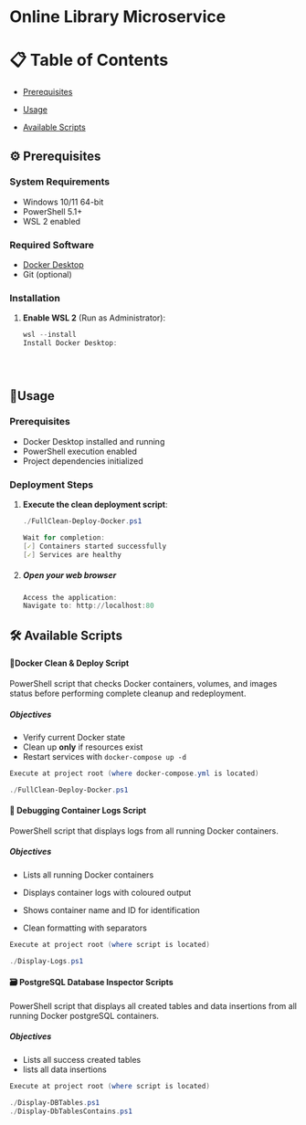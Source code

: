 # **Online Library Microservice** 



# 📋 Table of Contents



- [Prerequisites](#-prerequisites)

- [Usage](#-usage)

- [Available Scripts](#-available-scripts)

  

## ⚙️ Prerequisites

### System Requirements
- Windows 10/11 64-bit
- PowerShell 5.1+
- WSL 2 enabled

### Required Software
- [Docker Desktop](https://www.docker.com/products/docker-desktop)
- Git (optional)

###  Installation

1. **Enable WSL 2** (Run as Administrator):
   ```powershell
   wsl --install
   Install Docker Desktop:





## 📌Usage

### Prerequisites
- Docker Desktop installed and running
- PowerShell execution enabled
- Project dependencies initialized

### Deployment Steps

1. **Execute the clean deployment script**:
   
   ```powershell
   ./FullClean-Deploy-Docker.ps1
   
   Wait for completion:
   [✓] Containers started successfully
   [✓] Services are healthy
   

2. ##### Open your web browser

   ```powershell
   Access the application:
   Navigate to: http://localhost:80
   ```

   



## 🛠️ Available Scripts 



#### 🚀Docker Clean & Deploy Script
PowerShell script that checks Docker containers, volumes, and images status before performing complete cleanup and redeployment.

##### Objectives
- Verify current Docker state
- Clean up **only** if resources exist
- Restart services with `docker-compose up -d`

```powershell
Execute at project root (where docker-compose.yml is located)

./FullClean-Deploy-Docker.ps1
```



#### 🐞 Debugging Container Logs Script

PowerShell script that displays logs from all running Docker containers.

##### Objectives
- Lists all running Docker containers

- Displays container logs with coloured output

- Shows container name and ID for identification

- Clean formatting with separators

  

```powershell
Execute at project root (where script is located)

./Display-Logs.ps1
```



####  🗃️ PostgreSQL Database Inspector Scripts

PowerShell script that displays all created tables and data insertions  from all running Docker postgreSQL containers.

##### Objectives

- Lists all success created tables 
- lists all data insertions 

```powershell
Execute at project root (where script is located)

./Display-DBTables.ps1
./Display-DbTablesContains.ps1

```

